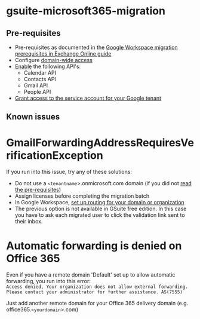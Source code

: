 # gsuite-microsoft365-migration

## Pre-requisites
- Pre-requisites as documented in the [Google Workspace migration prerequisites in Exchange Online guide](https://docs.microsoft.com/en-us/exchange/mailbox-migration/googleworkspace-migration-prerequisites)
- Configure [domain-wide access](https://developers.google.com/admin-sdk/directory/v1/guides/delegation)
- [Enable](https://support.google.com/googleapi/answer/6158841?hl=en) the following API's:
    - Calendar API
    - Contacts API
    - Gmail API
    - People API
- [Grant access to the service account for your Google tenant](https://docs.microsoft.com/en-gb/exchange/mailbox-migration/manually-configuring-gsuite-for-migration#grant-access-to-the-service-account-for-your-google-tenant)


## Known issues
# GmailForwardingAddressRequiresVerificationException
If you run into this issue, try any of these solutions:
- Do not use a `<tenantname`>.onmicrosoft.com domain (if you did not [read the pre-requisites](https://docs.microsoft.com/en-GB/exchange/mailbox-migration/googleworkspace-migration-prerequisites#create-a-subdomain-for-mail-routing-to-microsoft-365-or-office-365))
- Assign licenses before completing the migration batch
- In Google Workspace, [set up routing for your domain or organization](https://support.google.com/a/answer/6297084)
- The previous option is not available in GSuite free edition. In this case you have to ask each migrated user to click the validation link sent to their inbox.

# Automatic forwarding is denied on Office 365
Even if you have a remote domain 'Default' set up to allow automatic forwarding, you run into this error:   
`Access denied, Your organization does not allow external forwarding. Please contact your administrator for further assistance. AS(7555)`   

Just add another remote domain for your Office 365 delivery domain (e.g. office365.`<yourdomain`>.com)